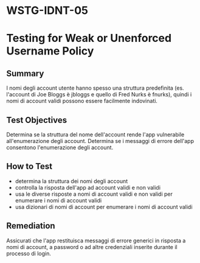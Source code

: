 # WSTG-IDNT-05

# Testing for Weak or Unenforced Username Policy

## Summary

I nomi degli account utente hanno spesso una struttura predefinita 
(es. l'account di Joe Bloggs è jbloggs e quello di Fred Nurks è fnurks), quindi i nomi di account validi possono essere facilmente indovinati.

## Test Objectives

Determina se la struttura del nome dell'account rende l'app vulnerabile all'enumerazione degli account.
Determina se i messaggi di errore dell'app consentono l'enumerazione degli account.

## How to Test

- determina la struttura dei nomi degli account
- controlla la risposta dell'app ad account validi e non validi
- usa le diverse risposte a nomi di account validi e non validi per enumerare i nomi di account validi
- usa dizionari di nomi di account per enumerare i nomi di account validi

## Remediation

Assicurati che l'app restituisca messaggi di errore generici in risposta 
a nomi di account, 
a password o 
ad altre credenziali inserite durante il processo di login.